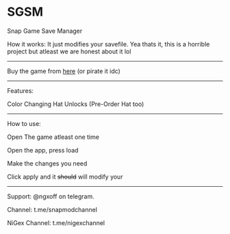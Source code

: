 # SGSM
Snap Game Save Manager

How it works:
It just modifies your savefile. Yea thats it, this is a horrible project but atleast we are honest about it lol

-----------------------------------

Buy the game from [here](https://iq-gaming-studio.itch.io/snap-game/) (or pirate it idc)

-----------------------------------

Features:

Color Changing
Hat Unlocks (Pre-Order Hat too)

-----------------------------------

How to use:

Open The game atleast one time

Open the app, press load

Make the changes you need

Click apply and it ~~should~~ will modify your 

-----------------------------------

Support: @ngxoff on telegram.

Channel: t.me/snapmodchannel

NiGex Channel: t.me/nigexchannel
